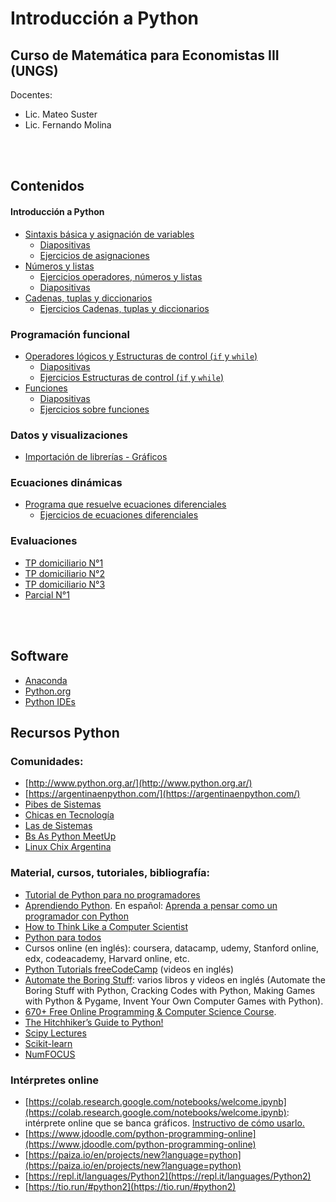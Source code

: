 # Introducción a Python
## Curso de Matemática para Economistas III (UNGS)

Docentes: 
- Lic. Mateo Suster 
- Lic. Fernando Molina

<br>
<br>

## Contenidos
#### Introducción a Python
  * [Sintaxis básica y asignación de variables](https://colab.research.google.com/drive/1tQeB0IJ1T0GoxvT95oy7I5WNSqkVOduT?usp=sharing)
    * [Diapositivas](https://github.com/mateosuster/pythonungs/blob/master/documents/build/mpe3_py_intro_y_sintaxis.pdf)
	* [Ejercicios de asignaciones](https://colab.research.google.com/drive/1iUjhF72fVzcvhBW9obL_E1mIbzsiX6mK?usp=sharing)
  * [Números y listas](https://colab.research.google.com/drive/15RFG4oE_3lv_ArXkZvudDEDxgLJqrqrs?usp=sharing)
    * [Ejercicios operadores, números y listas](https://colab.research.google.com/drive/1JUZ0uU-YNSlt64j97qJoC-8IeWImWkj9?usp=sharing)
	* [Diapositivas](https://github.com/mateosuster/pythonungs/blob/master/documents/build/mpe3_py_numeros_y_listas.pdf)
  * [Cadenas, tuplas y diccionarios](https://colab.research.google.com/drive/1nES9LPtKgGxoPQMEpix9U0a78hC3OAST?usp=sharing)
    * [Ejercicios Cadenas, tuplas y diccionarios](https://colab.research.google.com/drive/17DG6kJWtbkwVDVOcF9Nml4o81MYPSr8k?usp=sharing) 

### Programación funcional
  * [Operadores lógicos y Estructuras de control (`if` y `while`)](https://colab.research.google.com/drive/15IXq-bqW4cGecCNcJ2DPBWLVO_us-Sau?usp=sharing)
	* [Diapositivas](https://github.com/mateosuster/pythonungs/blob/master/documents/build/mpe3_py_if_while.pdf)
    * [Ejercicios Estructuras de control (`if` y `while`)](https://colab.research.google.com/drive/1d7oyEBkzSwHCz3TmYQCk4nIgrkpjXQ4g?usp=sharing)
  * [Funciones](https://colab.research.google.com/drive/1fgHJykIEOGvy5WV4CduyBGObTm-gGTLt?usp=sharing)
    * [Diapositivas](https://github.com/mateosuster/pythonungs/blob/master/documents/build/mpe3_py_funciones.pdf)
	* [Ejercicios sobre funciones](https://colab.research.google.com/drive/1gEvU7HznPoTRAWzpTX2cbBu2eAbGA2TU?usp=sharing)


### Datos y visualizaciones
  * [Importación de librerías - Gráficos](https://colab.research.google.com/drive/1gAkSxnh6xCAcPwtuPBecsVhfeN40ajvc?usp=sharing)

### Ecuaciones dinámicas
  * [Programa que resuelve ecuaciones diferenciales](https://colab.research.google.com/drive/19pO-BXE5CgdNWw6VUvfoGE_V1sRvz1R8?usp=sharing)  
    * [Ejercicios de ecuaciones diferenciales](https://colab.research.google.com/drive/1V6BNFKgypzMgdhHTc-2cBumNmiDENpLO?usp=sharing)

### Evaluaciones
* [TP domiciliario N°1](https://colab.research.google.com/drive/1Zgu67ae9o1gmBU3FOOapMovTdRhlsUwY?usp=sharing)
* [TP domiciliario N°2](https://colab.research.google.com/drive/1wLxUtrRV-16NoQciT3ExtiL4w1xZOXCx#scrollTo=Q2-XUspAj8Tn)
* [TP domiciliario N°3](https://github.com/mateosuster/pythonungs/blob/master/documents/build/mpe3_py_tp_3.pdf)
* [Parcial N°1](https://github.com/mateosuster/pythonungs/blob/master/documents/build/mp3_py_parcial_1.pdf)


<br>
<br>

## Software

- [Anaconda](https://www.anaconda.com/distribution/#download-section)
- [Python.org](https://www.python.org/downloads/)
- [Python IDEs](https://wiki.python.org/moin/IntegratedDevelopmentEnvironments)


## Recursos Python
### Comunidades:
- [http://www.python.org.ar/](http://www.python.org.ar/)
- [https://argentinaenpython.com/](https://argentinaenpython.com/)
- [Pibes de Sistemas](https://twitter.com/pibesdesistemas)
- [Chicas en Tecnología](https://www.chicasentecnologia.org/)
- [Las de Sistemas](https://twitter.com/lasdesistemas)
- [Bs As Python MeetUp](https://www.meetup.com/Buenos-Aires-Python-Meetup/)
- [Linux Chix Argentina](https://twitter.com/linuxchixar)

### Material, cursos, tutoriales, bibliografía:
- [Tutorial de Python para no programadores](http://jjc.freeshell.org/easytut/easytut_es/easytut.html)
- [Aprendiendo Python](http://www.python.org.ar/wiki/AprendiendoPython). En español: [Aprenda a pensar como un programador con Python](https://argentinaenpython.com/quiero-aprender-python/aprenda-a-pensar-como-un-programador-con-python.pdf)
- [How to Think Like a Computer Scientist](http://openbookproject.net/thinkcs/python/english2e/)
- [Python para todos](https://launchpadlibrarian.net/18980633/Python%20para%20todos.pdf)
- Cursos online (en inglés): coursera, datacamp, udemy, Stanford online, edx, codeacademy, Harvard online, etc.
- [Python Tutorials freeCodeCamp](https://www.youtube.com/playlist?list=PLWKjhJtqVAbnqBxcdjVGgT3uVR10bzTEB) (videos en inglés)
- [Automate the Boring Stuff](https://automatetheboringstuff.com): varios libros y videos en inglés (Automate the Boring Stuff with Python, Cracking Codes with Python, Making Games with Python & Pygame, Invent Your Own Computer Games with Python).
- [670+ Free Online Programming & Computer Science Course](https://www.freecodecamp.org/news/free-programming-courses-august-2019/).
- [The Hitchhiker’s Guide to Python!](https://docs.python-guide.org/)
- [Scipy Lectures](https://scipy-lectures.org/index.html)
- [Scikit-learn](https://scikit-learn.org/)
- [NumFOCUS](https://numfocus.org/sponsored-projects)

### Intérpretes online
- [https://colab.research.google.com/notebooks/welcome.ipynb](https://colab.research.google.com/notebooks/welcome.ipynb): intérprete online que se banca gráficos. [Instructivo de cómo usarlo.](https://github.com/sebasped/pythonungs/blob/master/python_online_con_graficos.pdf)
- [https://www.jdoodle.com/python-programming-online](https://www.jdoodle.com/python-programming-online)
- [https://paiza.io/en/projects/new?language=python](https://paiza.io/en/projects/new?language=python)
- [https://repl.it/languages/Python2](https://repl.it/languages/Python2)
- [https://tio.run/#python2](https://tio.run/#python2)
	

